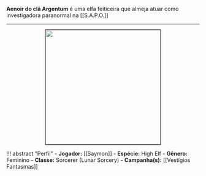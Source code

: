 **Aenoir do clã Argentum** é uma elfa feiticeira que almeja atuar como investigadora paranormal na [[S.A.P.O.]]

---

<div style="text-align: center;">
<img src="https://i.imgur.com/MhaV69Q.png" width="300" style="border: 1px solid black;">
</div>

!!! abstract "Perfil"
	- **Jogador:** [[Saymon]]
	- **Espécie:** High Elf
	- **Gênero:** Feminino
	- **Classe:** Sorcerer (Lunar Sorcery)
	- **Campanha(s):** [[Vestígios Fantasmas]]
